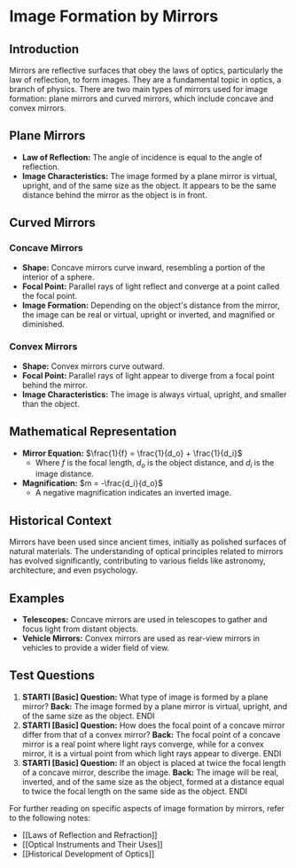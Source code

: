# Image Formation by Mirrors

## Introduction
Mirrors are reflective surfaces that obey the laws of optics, particularly the law of reflection, to form images. They are a fundamental topic in optics, a branch of physics. There are two main types of mirrors used for image formation: plane mirrors and curved mirrors, which include concave and convex mirrors.

## Plane Mirrors
- **Law of Reflection:** The angle of incidence is equal to the angle of reflection.
- **Image Characteristics:** The image formed by a plane mirror is virtual, upright, and of the same size as the object. It appears to be the same distance behind the mirror as the object is in front.

## Curved Mirrors
### Concave Mirrors
- **Shape:** Concave mirrors curve inward, resembling a portion of the interior of a sphere.
- **Focal Point:** Parallel rays of light reflect and converge at a point called the focal point.
- **Image Formation:** Depending on the object's distance from the mirror, the image can be real or virtual, upright or inverted, and magnified or diminished.

### Convex Mirrors
- **Shape:** Convex mirrors curve outward.
- **Focal Point:** Parallel rays of light appear to diverge from a focal point behind the mirror.
- **Image Characteristics:** The image is always virtual, upright, and smaller than the object.

## Mathematical Representation
- **Mirror Equation:** $\frac{1}{f} = \frac{1}{d_o} + \frac{1}{d_i}$
  - Where $f$ is the focal length, $d_o$ is the object distance, and $d_i$ is the image distance.
- **Magnification:** $m = -\frac{d_i}{d_o}$
  - A negative magnification indicates an inverted image.

## Historical Context
Mirrors have been used since ancient times, initially as polished surfaces of natural materials. The understanding of optical principles related to mirrors has evolved significantly, contributing to various fields like astronomy, architecture, and even psychology.

## Examples
- **Telescopes:** Concave mirrors are used in telescopes to gather and focus light from distant objects.
- **Vehicle Mirrors:** Convex mirrors are used as rear-view mirrors in vehicles to provide a wider field of view.

## Test Questions
1. **STARTI [Basic] Question:** What type of image is formed by a plane mirror? **Back:** The image formed by a plane mirror is virtual, upright, and of the same size as the object. ENDI
2. **STARTI [Basic] Question:** How does the focal point of a concave mirror differ from that of a convex mirror? **Back:** The focal point of a concave mirror is a real point where light rays converge, while for a convex mirror, it is a virtual point from which light rays appear to diverge. ENDI
3. **STARTI [Basic] Question:** If an object is placed at twice the focal length of a concave mirror, describe the image. **Back:** The image will be real, inverted, and of the same size as the object, formed at a distance equal to twice the focal length on the same side as the object. ENDI

For further reading on specific aspects of image formation by mirrors, refer to the following notes:
- [[Laws of Reflection and Refraction]]
- [[Optical Instruments and Their Uses]]
- [[Historical Development of Optics]]